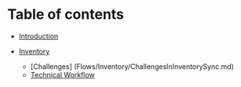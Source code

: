 # Table of contents

* [Introduction](README.md)

* [Inventory](Flows/Inventory/Inventory.md)
  * [Challenges] (Flows/Inventory/ChallengesInInventorySync.md)
  * [Technical Workflow](Flows/Inventory/TechnicalWorkflow.md)